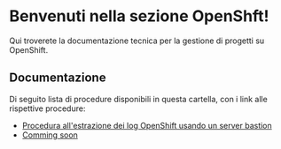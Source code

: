# Benvenuti nella sezione OpenShft! 
Qui troverete la documentazione tecnica per la gestione di progetti su OpenShift.

## Documentazione

Di seguito lista di procedure disponibili in questa cartella, con i link alle rispettive procedure:

- [Procedura all'estrazione dei log OpenShift usando un server bastion](./procedura_estrazione_log_pod_proggetto.md)
- [Comming soon](./README.md)
